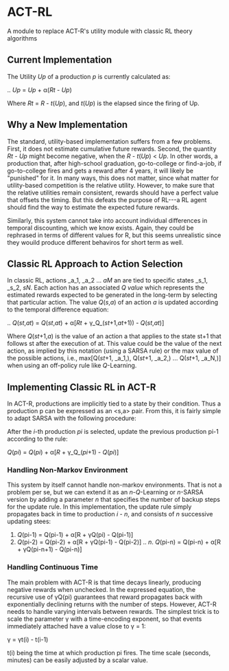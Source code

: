 # ACT-RL

A module to replace ACT-R's utility module with classic RL theory algorithms

## Current Implementation

The Utility _Up_ of a production _p_ is currently calculated as:

.. _Up_ = _Up_ + α(_Rt_ - _Up_)

Where _Rt_ = _R_ - _t_(_Up_), and _t_(_Up_) is the elapsed since the firing of Up. 

## Why a New Implementation

The standard, utility-based implementation suffers from a few problems. First, it does not estimate cumulative future rewards. Second, the quantity _Rt_ - _Up_ might become negative, when the _R_ - _t_(_Up_) < _Up_. In other words, a production that, after high-school graduation, go-to-college or find-a-job, if go-to-college fires and gets a reward after 4 years, it will likely be "punished" for it. In many ways, this does not matter, since what matter for utility-based competition is the relative utility. However, to make sure that the relative utilities remain consistent, rewards should have a perfect value that offsets the timing. But this defeats the purpose of RL---a RL agent should find the way to estimate the expected future rewards.

Similarly, this system cannot take into account individual differences in temporal discounting, which we know exists. Again, they could be rephrased in terms of different values for R, but this seems unrealistic since they wouild produce different behaviros for short term as well.

## Classic RL Approach to Action Selection 

In classic RL, actions _a_1, _a_2 ... _aM_  an  are tied to specific states _s_1, _s_2,  _sN_. Each action has an associated *Q value* which represents the estimated rewards expected to be generated in the long-term by selecting that particular action. The value _Q_(_s_,_a_) of an action _a_ is updated according to the temporal difference equation:

.. _Q_(_st_,_at_) = _Q_(_st_,_at_) + α[_Rt_ + γ_Q_(_st_+1,_at_+1)) - _Q_(_st_,_at_)]

Where _Q_(_st_+1,_a_) is the value of an action a that applies to the state st+1 that follows st after the execution of at. This value could be the value of the next action, as implied by this notation (using a SARSA rule) or the max value of the possible actions, i.e., max[Q(_st_+1, _a_1,), Q(_st_+1, _a_2,) ... Q(_st_+1, _a_N,)] when using an off-policy rule like _Q_-Learning. 

## Implementing Classic RL in ACT-R

In ACT-R, productions are implicitly tied to a state by their condition. Thus a production p can be expressed as an <s,a> pair. From this, it is fairly simple to adapt SARSA with the following procedure:

After the _i_-th production _pi_  is selected, update the previous production pi-1 according to the rule:

_Q_(_pi_) = _Q_(_pi_) + α[_R_ + γ_Q_(_pi_+1) - _Q_(_pi_)]


### Handling Non-Markov Environment

This system by itself cannot handle non-markov environments. That is not a problem per se, but we can extend it as an _n_-_Q_-Learning or _n_-SARSA version by adding a parameter _n_ that specifies the number of backup steps for the update rule. In this implementation, the update rule simply propagates back in time to production _i - n_, and consists of _n_ successive updating stees:


1. 	_Q_(pi-1) = Q(pi-1) + α[R + γQ(pi) - Q(pi-1)]
2. 	_Q_(pi-2) = Q(pi-2) + α[R + γQ(pi-1) - Q(pi-2)]
..
_n_. 	_Q_(pi-n) = Q(pi-n) + α[R + γQ(pi-n+1) - Q(pi-n)]

### Handling Continuous Time

The main problem with ACT-R is that time decays linearly, producing negative rewards when unchecked. In the expressed equation, the recursive use of γQ(pi) guarantees that reward propagates back with exponentially declining returns with the number of steps. However, ACT-R needs to handle varying intervals between rewards. The simplest trick is to scale the parameter γ with a time-encoding exponent, so that events immediately attached have a value close to γ = 1:

γ = γt(i) - t(i-1)

t(i) being the time at which production pi fires. The time scale (seconds, minutes) can be easily adjusted by a scalar value.
